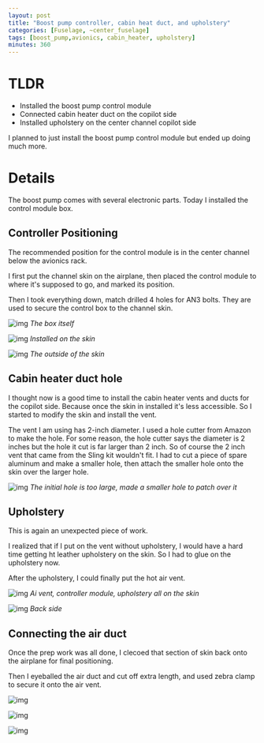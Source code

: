```yaml
---
layout: post
title: "Boost pump controller, cabin heat duct, and upholstery"
categories: [Fuselage, ~center_fuselage]
tags: [boost_pump,avionics, cabin_heater, upholstery]
minutes: 360
---
```


# TLDR

- Installed the boost pump control module
- Connected cabin heater duct on the copilot side
- Installed upholstery on the center channel copilot side

I planned to just install the boost pump control module but ended up doing much more.

# Details

The boost pump comes with several electronic parts. Today I installed the control module box.

## Controller Positioning

The recommended position for the control module is in the center channel below the avionics rack.

I first put the channel skin on the airplane, then placed the control module to where it's supposed to go, and marked its position.

Then I took everything down, match drilled 4 holes for AN3 bolts. They are used to secure the control box to the channel skin.

![img](https://lh3.googleusercontent.com/pw/AP1GczMEbMthEd-ePwE_-xn1IWylzuY8nTNpe-fB0XudasRfS6pMANwSRYhce4Bp6H5GJMNaN1R55IJBPH-ZQxgQ2n5Yi4NgKOndVKud-jfdOsnbagy3mHhvHOA7WcEtx0n9bRZ7ScuvWzMpfvtNO_3cZTabnQ=w2128-h2838-s-no-gm?authuser=0)
_The box itself_

![img](https://lh3.googleusercontent.com/pw/AP1GczNc3DiNGBZfsoQtEst7dMB3oSLnCy0vykuc1-Rg2D80q0JPGADcFd7KY7s5noRKyQ64chZZMgRy7NkJFwzI2H1dToyS3EvUStQynOjzeTrg1pyhGF5IyonavWzx8SvWSxxj2rWIP7zbrdT8PFkVug6vhQ=w3784-h2838-s-no-gm?authuser=0)
_Installed on the skin_

![img](https://lh3.googleusercontent.com/pw/AP1GczN6yyyYT73oJcHvHXcPVOnDg9N-I-k1WuuqbEAryRp77xSkJi8VKevsuiHCSiaxPyPeROho_qIWASIZr6NwUQQXIn3cFm9isyEHvYNIE8yRIQTrrqFoQNib_T874-IPCoagES4W65BkVUc4vyR1T-2r1g=w3784-h2838-s-no-gm?authuser=0)
_The outside of the skin_

## Cabin heater duct hole 

I thought now is a good time to install the cabin heater vents and ducts for the copilot side. Because once the skin in installed it's less accessible. So I started to modify the skin and install the vent.

The vent I am using has 2-inch diameter. I used a hole cutter from Amazon to make the hole. For some reason, the hole cutter says the diameter is 2 inches but the hole it cut is far larger than 2 inch. So of course the 2 inch vent that came from the Sling kit wouldn't fit. I had to cut a piece of spare aluminum and make a smaller hole, then attach the smaller hole onto the skin over the larger hole.

![img](https://lh3.googleusercontent.com/pw/AP1GczPwGIWEbb6iv8tJWvfGSmtJbip4PV4njL4sfWcTAgcJe4JcbF4kyIq300g8px_kytFElcrqVfavOha4MdfRGAlf4pN3Iir4VzaZOMUbcagWkgCB6IBoN8_XkdWQS6WoVhAmkNvhITRGltqPnYmMFsxLng=w3784-h2838-s-no-gm?authuser=0)
_The initial hole is too large, made a smaller hole to patch over it_

## Upholstery

This is again an unexpected piece of work.

I realized that if I put on the vent without upholstery, I would have a hard time getting ht leather upholstery on the skin. So I had to glue on the upholstery now.

After the upholstery, I could finally put the hot air vent.

![img](https://lh3.googleusercontent.com/pw/AP1GczO9K8HQNGHk-Sj0jtPWUYcYdralViuMC_03gN1O8eamNiCbVgRqXoAaKqh6rfgZLzm-clGFVbytbCQQe7DykyYal_JFYCK9frQ-tVUeg5YLnAYiwNB12NLFkouMTWL6Up3ciMEnY1RVHzo9YepjqvCiMA=w3784-h2838-s-no-gm?authuser=0)
_Ai vent, controller module,  upholstery all on the skin_

![img](https://lh3.googleusercontent.com/pw/AP1GczOXB921M8WZ7W-Kfp0AAefjRJH3IQ8dqpZ0hZNqbTNva35w_Ll1Ez4a06OHONQIVMWH9RbGcQuwIMa45vm0shW6cDHrIDg7bQqlysu3qmlvya1H2icX323BO3fyxvxK_UuLAYGqhsbmKyXHhTDLZks0ww=w3784-h2838-s-no-gm?authuser=0)
_Back side_

## Connecting the air duct

Once the prep work was all done, I clecoed that section of skin back onto the airplane for final positioning. 

Then I eyeballed the air duct and cut off extra length, and used zebra clamp to secure it onto the air vent.

![img](https://lh3.googleusercontent.com/pw/AP1GczPRqpENDUDCU0zVfPQRb73MleJzekg_8wjWS7j8EbuYV0-od-4bNbnpMvooh5iu0ILA67KXmfl_m2EJ_frI9YdGVqeWfDjJHvplVxeC2RH5YEOOoTDCClgMLCkLsufuH6kTcWrQRoH8286rPNnCPotFlA=w2128-h2838-s-no-gm?authuser=0)

![img](https://lh3.googleusercontent.com/pw/AP1GczOTZ5YRkCMTLH4IK_V-RFkMZlRZFHJHUDAPkyHKChMGiqWFp4fxLdrh4zHyQmXzFLs98WPrbwcyzKrzmg0SkB43i9rTN3yefDgvoMQY8_4uLe7Jvo4Fm0V1pIcOXUCGpKAv1S3YE1D_V-WQooghQLzGOQ=w3784-h2838-s-no-gm?authuser=0)

![img](https://lh3.googleusercontent.com/pw/AP1GczME_mXZrfF76l9BdNryiKyPlXPdf1rl7S7c5Uss3VxcUzumTPUluU4qBPb77vmQXJVZce24YG5pU13OvWUQrIpjqUD85gETcEUNvfhE883VUiQ-1bx9EZif4mod269Z-8vnsGnh0PpnU0yJzslQItsOig=w2128-h2838-s-no-gm?authuser=0)
